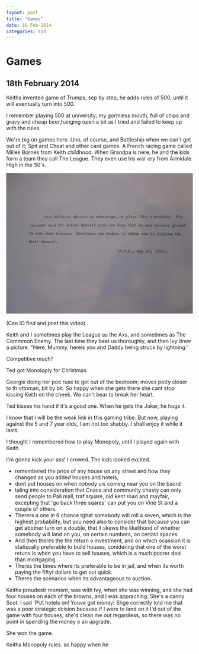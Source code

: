 ```yaml
---
layout: post
title: "Games"
date: 18-Feb-2014
categories: tbd
---
```


# Games

## 18th February 2014

Keiths invented game of Trumps,   sep by step,   he adds rules of 500; until it will eventually turn into 500.

I remember playing 500 at university; my gormless mouth, full of chips and gravy and cheap beer,hanging open a bit as I tried and failed to keep up with the rules.

We're big on games here. Uno, of course, and Battleship when we can't get out of it; Spit and Cheat and other card games. A French racing game called Milles Bornes from Keith childhood. When Grandpa is here, he and the kids form a team they call The League. They even use his war cry from Armidale High in the 50's.

<img class="photo-horiz" src="/images/2014/01/unnamed-2.jpg" />

 

(Can IO find and post this video) .

Keith and I sometimes play the League as the Axs, and sometimes as The Commmon Enemy. The last time they beat us thoroughly, and then Ivy drew a picture. "Here, Mummy, hereis you and Daddy being struck by lightning.'

Competitive much?

Ted got Monoloply for Christmas

Georgie doing her poo ruse to get out of the bedroom; moves potty closer to th ottoman, bit by bit. So happy when she gets there she cant stop kissing Keith on the cheek. We can't bear to break her heart.

Ted kisses his hand if it's a good one. When he gets the Joker, he hugs it.

I know that I will be the weak link in this gaming tribe. But now, playing against the 5 and 7 year olds, I am not too shabby. I shall enjoy it while it lasts.

I thought I remembered how to play Monopoly, until I played again with Keith.

I'm gonna kick your ass! I crowed. The kids looked excited.

<ul>

<li>remembered the price of any house on any street and how they changed as you added houses and hotels,</li>

<li>dont put houses on when nobody uis coming near you on the baord</li>

<li>taling into consideration that Cnace and community chesty can only send people to Pall mall, traf square, old kent road and mayfair, excepting that 'go back three sqares' can put you on Vine St and a couple of others.</li>

<li>Therers a one in 6 chance tghat somebody will roll a seven, which is the highest probability, but you need also to consider that because you can get abother turn on a double, that it skews the likelihood of whether somebody will land on you, on certain numbers, on certain spaces.</li>

<li>And then theres the the return o investment, and on which ocassion it is statiscally preferable to build houses, conidering that one of the worst retuns is when you have to sell houses, which is a much poorer deal than mortgaging. .</li>

<li>Theres the times where its preferable to be in jail, and when its worth paying the fiftyt dollars to get out quick.</li>

<li>Theres the scenarios when its advantageous to auction.</li>

</ul>

Keiths proudestr moment, was with Ivy, when she was winning, and she had four houses on each of the browns, and I was appraching. She's a canny Scot. I sad 'PUt hotels on! Youve got money! Shge correctly told me that was a poor strategic dcision because if I were to land on it I'd out of the game with four houses, she'd clean me out regardless, so there was no point in spending the money o an upgrade.

She won the game.

Keiths Monopoly rules. so happy when he

